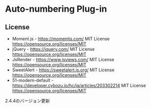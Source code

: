 # Auto-numbering Plug-in

## License

* Moment.js - https://momentjs.com/
  MIT License https://opensource.org/licenses/MIT
* jQuery - https://jquery.com/
  MIT License https://opensource.org/licenses/MIT
* JsRender - https://www.jsviews.com/
  MIT License https://opensource.org/licenses/MIT
* SweetAlert - https://sweetalert.js.org/
  MIT License https://opensource.org/licenses/MIT
* 51-modern-default - https://developer.cybozu.io/hc/ja/articles/203302214
  MIT License https://opensource.org/licenses/MIT

2.4.4のバージョン更新

